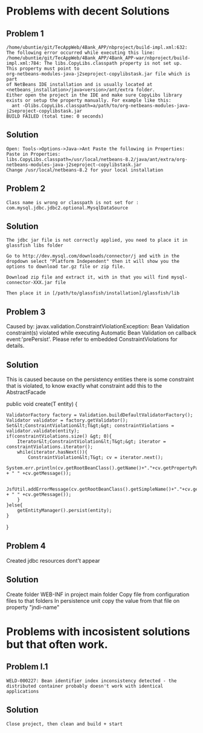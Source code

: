 # Problems with decent Solutions
## Problem 1
	/home/ubuntie/git/TecAppWeb/4Bank_APP/nbproject/build-impl.xml:632: The following error occurred while executing this line:
	/home/ubuntie/git/TecAppWeb/4Bank_APP/4Bank_APP-war/nbproject/build-impl.xml:784: The libs.CopyLibs.classpath property is not set up.
	This property must point to 
	org-netbeans-modules-java-j2seproject-copylibstask.jar file which is part
	of NetBeans IDE installation and is usually located at 
	<netbeans_installation>/java<version>/ant/extra folder.
	Either open the project in the IDE and make sure CopyLibs library
	exists or setup the property manually. For example like this:
 	  ant -Dlibs.CopyLibs.classpath=a/path/to/org-netbeans-modules-java-j2seproject-copylibstask.jar
	BUILD FAILED (total time: 0 seconds)

## Solution
	Open: Tools->Options->Java->Ant Paste the following in Properties:
	Paste in Properties:
	libs.CopyLibs.classpath=/usr/local/netbeans-8.2/java/ant/extra/org-netbeans-modules-java-j2seproject-copylibstask.jar
	Change /usr/local/netbeans-8.2 for your local installation

## Problem 2
	Class name is wrong or classpath is not set for : com.mysql.jdbc.jdbc2.optional.MysqlDataSource

## Solution
	The jdbc jar file is not correctly applied, you need to place it in glassfish libs folder

	Go to http://dev.mysql.com/downloads/connector/j and with in the dropdown select "Platform Independent" then it will show you the options to download tar.gz file or zip file.

	Download zip file and extract it, with in that you will find mysql-connector-XXX.jar file

	Then place it in [/path/to/glassfish/installation]/glassfish/lib

## Problem 3
  Caused by: javax.validation.ConstraintViolationException: Bean Validation constraint(s) violated 
  while executing Automatic Bean Validation on callback event:'prePersist'. Please refer to 
  embedded ConstraintViolations for details.

## Solution
This is caused because on the persistency entities there is some constraint that is violated, to know exactly what constraint add this to the AbstractFacade

  public void create(T entity) {

    ValidatorFactory factory = Validation.buildDefaultValidatorFactory();
    Validator validator = factory.getValidator();
    Set&lt;ConstraintViolation&lt;T&gt;&gt; constraintViolations = validator.validate(entity);
    if(constraintViolations.size() &gt; 0){
        Iterator&lt;ConstraintViolation&lt;T&gt;&gt; iterator = constraintViolations.iterator();
        while(iterator.hasNext()){
            ConstraintViolation&lt;T&gt; cv = iterator.next();
            System.err.println(cv.getRootBeanClass().getName()+"."+cv.getPropertyPath() + " " +cv.getMessage());

            JsfUtil.addErrorMessage(cv.getRootBeanClass().getSimpleName()+"."+cv.getPropertyPath() + " " +cv.getMessage());
        }
    }else{
        getEntityManager().persist(entity);
    }
} 

## Problem 4
  Created jdbc resources dont't appear

## Solution
  Create folder WEB-INF in project main folder
  Copy file from configuration files to that folders
  In persistence unit copy the value from that file on property "jndi-name"
# Problems with incosistent solutions but that often work.

## Problem I.1
	WELD-000227: Bean identifier index inconsistency detected - the distributed container probably doesn't work with identical applications

## Solution
	Close project, then clean and build + start
